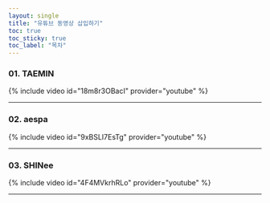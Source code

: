 ```yaml
---
layout: single
title: "유튜브 동영상 삽입하기"
toc: true
toc_sticky: true
toc_label: "목차"
---
```


### 01. TAEMIN
{% include video id="18m8r3OBacI" provider="youtube" %}

---

### 02. aespa
{% include video id="9xBSLI7EsTg" provider="youtube" %}

---

### 03. SHINee
{% include video id="4F4MVkrhRLo" provider="youtube" %}

---
